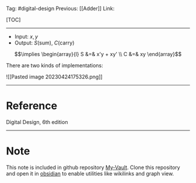 Tag: #digital-design 
Previous: [[Adder]]
Link: 

[TOC]

---

- Input: $x, y$
- Output: $S$(sum), $C$(carry)

$$\implies 
\begin{array}{l}
	S &=& x'y + xy' \\
	C &=& xy
\end{array}$$

There are two kinds of implementations:

![[Pasted image 20230424175326.png]]

---

# Reference

Digital Design, 6th edition

---

# Note

This note is included in github repository [My-Vault](https://github.com/LittleD3092/My-Vault.git). Clone this repository and open it in [obsidian](https://obsidian.md/) to enable utilities like wikilinks and graph view.